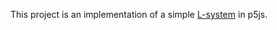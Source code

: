 This project is an implementation of a simple [L-system](https://en.wikipedia.org/wiki/L-system) in p5js.
